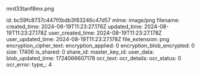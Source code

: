 mrd33tanf8mx.png

id: bc59fc8737c447f0bdb3f83246c47d57
mime: image/png
filename: 
created_time: 2024-08-19T11:23:27.178Z
updated_time: 2024-08-19T11:23:27.178Z
user_created_time: 2024-08-19T11:23:27.178Z
user_updated_time: 2024-08-19T11:23:27.178Z
file_extension: png
encryption_cipher_text: 
encryption_applied: 0
encryption_blob_encrypted: 0
size: 17406
is_shared: 0
share_id: 
master_key_id: 
user_data: 
blob_updated_time: 1724066607178
ocr_text: 
ocr_details: 
ocr_status: 0
ocr_error: 
type_: 4